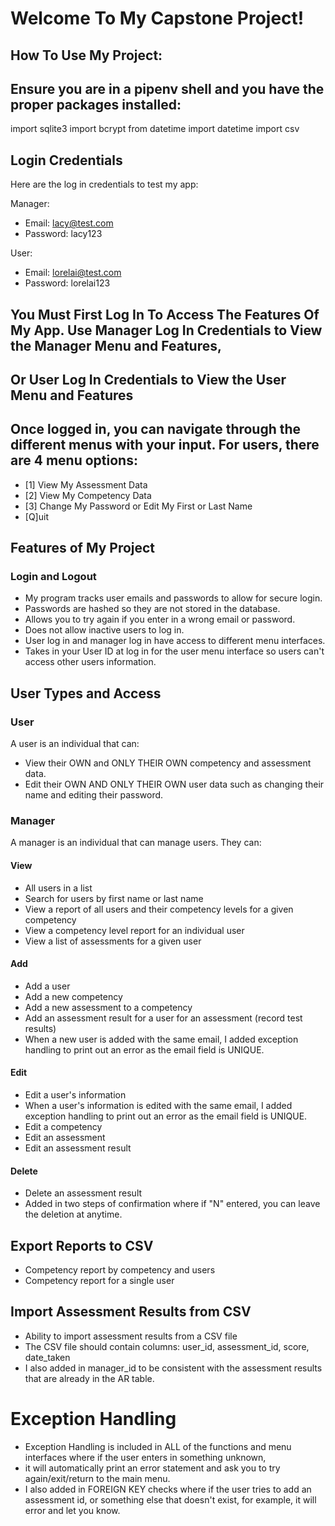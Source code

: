 # Welcome To My Capstone Project!

## How To Use My Project: 

## Ensure you are in a pipenv shell and you have the proper packages installed:
import sqlite3
import bcrypt
from datetime import datetime
import csv

## Login Credentials

Here are the log in credentials to test my app:

Manager:
- Email: lacy@test.com
- Password: lacy123

User:
- Email: lorelai@test.com
- Password: lorelai123

## You Must First Log In To Access The Features Of My App. Use Manager Log In Credentials to View the Manager Menu and Features,
## Or User Log In Credentials to View the User Menu and Features

## Once logged in, you can navigate through the different menus with your input. For users, there are 4 menu options:
- [1] View My Assessment Data
- [2] View My Competency Data
- [3] Change My Password or Edit My First or Last Name
- [Q]uit



## Features of My Project

### Login and Logout
- My program tracks user emails and passwords to allow for secure login.
- Passwords are hashed so they are not stored in the database.
- Allows you to try again if you enter in a wrong email or password.
- Does not allow inactive users to log in.
- User log in and manager log in have access to different menu interfaces.
- Takes in your User ID at log in for the user menu interface so users can't access other users information.

## User Types and Access

### User
A user is an individual that can:
- View their OWN and ONLY THEIR OWN competency and assessment data.
- Edit their OWN AND ONLY THEIR OWN user data such as changing their name and editing their password.

### Manager
A manager is an individual that can manage users. They can:

#### View
- All users in a list
- Search for users by first name or last name
- View a report of all users and their competency levels for a given competency
- View a competency level report for an individual user
- View a list of assessments for a given user

#### Add
- Add a user
- Add a new competency
- Add a new assessment to a competency
- Add an assessment result for a user for an assessment (record test results)
- When a new user is added with the same email, I added exception handling to print out an error as the email field is UNIQUE.

#### Edit
- Edit a user's information
- When a user's information is edited with the same email, I added exception handling to print out an error as the email field is UNIQUE.
- Edit a competency
- Edit an assessment
- Edit an assessment result

#### Delete
- Delete an assessment result
- Added in two steps of confirmation where if "N" entered, you can leave the deletion at anytime.

## Export Reports to CSV
- Competency report by competency and users
- Competency report for a single user

## Import Assessment Results from CSV
- Ability to import assessment results from a CSV file
- The CSV file should contain columns: user_id, assessment_id, score, date_taken
- I also added in manager_id to be consistent with the assessment results that are already in the AR table.

# Exception Handling
- Exception Handling is included in ALL of the functions and menu interfaces where if the user enters in something unknown,
- it will automatically print an error statement and ask you to try again/exit/return to the main menu.
- I also added in FOREIGN KEY checks where if the user tries to add an assessment id, or something else that doesn't exist, for example, it will error and let you know. 

